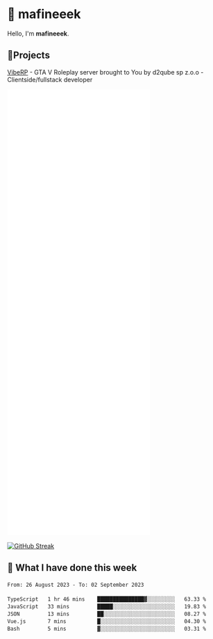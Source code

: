# 👋 mafineeek
Hello, I'm **mafineeek**.

## 📝Projects

[VibeRP](https://v-rp.pl) - GTA V Roleplay server brought to You by d2qube sp z.o.o - Clientside/fullstack developer


![](./github-metrics.svg)

[![GitHub Streak](https://streak-stats.demolab.com/?user=mafineeek)](https://git.io/streak-stats)

## 📰 What I have done this week
<!--START_SECTION:waka-->

```txt
From: 26 August 2023 - To: 02 September 2023

TypeScript   1 hr 46 mins    ███████████████▓░░░░░░░░░   63.33 %
JavaScript   33 mins         █████░░░░░░░░░░░░░░░░░░░░   19.83 %
JSON         13 mins         ██░░░░░░░░░░░░░░░░░░░░░░░   08.27 %
Vue.js       7 mins          █░░░░░░░░░░░░░░░░░░░░░░░░   04.30 %
Bash         5 mins          ▓░░░░░░░░░░░░░░░░░░░░░░░░   03.31 %
```

<!--END_SECTION:waka-->
